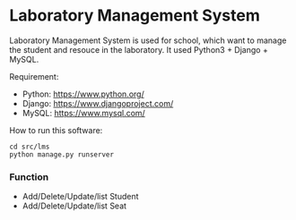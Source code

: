 Laboratory Management System
=====

Laboratory Management System is used for school, which want to manage the student and resouce in the laboratory. It used Python3 + Django + MySQL.

Requirement:
- Python: <https://www.python.org/>
- Django: <https://www.djangoproject.com/>
- MySQL: <https://www.mysql.com/>

How to run this software:
```
cd src/lms
python manage.py runserver
```

### Function

- Add/Delete/Update/list Student
- Add/Delete/Update/list Seat